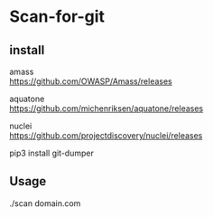 # Scan-for-git

## install 
amass  
https://github.com/OWASP/Amass/releases

aquatone  
https://github.com/michenriksen/aquatone/releases

nuclei  
https://github.com/projectdiscovery/nuclei/releases

pip3 install git-dumper


## Usage
./scan domain.com
